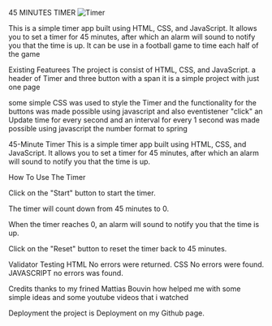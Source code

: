 45 MINUTES TIMER
![Timer](https://user-images.githubusercontent.com/122939682/235784083-dc65e74e-1c1c-4d1f-8aee-528bbae06ae6.png)

This is a simple timer app built using HTML, CSS, and JavaScript. It allows you to set a timer for 45 minutes, after which an alarm will sound to notify you that the time is up.
It can be use in a football game to time each half of the game

Existing Featurees
The project is consist of HTML, CSS, and JavaScript.
a header of Timer and three button with a span 
it is a simple project with just one page 

some simple CSS was used to style the Timer and the functionality for the buttons was made possible using javascript
and also eventistener "click"
an Update time for every second and an interval for every 1 second was made possible using javascript
the number format to spring


45-Minute Timer
This is a simple timer app built using HTML, CSS, and JavaScript. It allows you to set a timer for 45 minutes, after which an alarm will sound to notify you that the time is up.

 How To Use The Timer

Click on the "Start" button to start the timer.

The timer will count down from 45 minutes to 0.

When the timer reaches 0, an alarm will sound to notify you that the time is up.

Click on the "Reset" button to reset the timer back to 45 minutes.

Validator Testing
HTML
No errors were returned.
CSS
No errors were found.
JAVASCRIPT
no errors was found.

Credits
thanks to my frined Mattias Bouvin how helped me with some simple ideas and some youtube videos that i watched

Deployment
the project is Deployment on my Github page.

